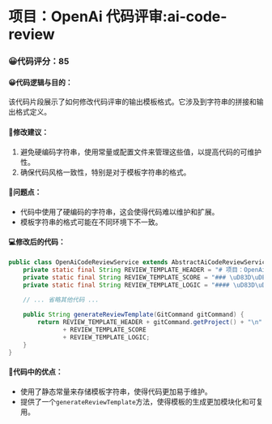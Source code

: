 # 项目：OpenAi 代码评审:ai-code-review
### 😀代码评分：85
#### 😀代码逻辑与目的：
该代码片段展示了如何修改代码评审的输出模板格式。它涉及到字符串的拼接和输出格式定义。

#### 🎯修改建议：
1. 避免硬编码字符串，使用常量或配置文件来管理这些值，以提高代码的可维护性。
2. 确保代码风格一致性，特别是对于模板字符串的格式。

#### 🤔问题点：
- 代码中使用了硬编码的字符串，这会使得代码难以维护和扩展。
- 模板字符串的格式可能在不同环境下不一致。

#### 💻修改后的代码：
```java
public class OpenAiCodeReviewService extends AbstractAiCodeReviewService {
    private static final String REVIEW_TEMPLATE_HEADER = "# 项目：OpenAi 代码评审:";
    private static final String REVIEW_TEMPLATE_SCORE = "### \uD83D\uDE00代码评分：{变量1}\n";
    private static final String REVIEW_TEMPLATE_LOGIC = "#### \uD83D\uDE00代码逻辑与目的：\n{变量6}\n";
    
    // ... 省略其他代码 ...

    public String generateReviewTemplate(GitCommand gitCommand) {
        return REVIEW_TEMPLATE_HEADER + gitCommand.getProject() + "\n"
               + REVIEW_TEMPLATE_SCORE
               + REVIEW_TEMPLATE_LOGIC;
    }
}
```

#### 🌟代码中的优点：
- 使用了静态常量来存储模板字符串，使得代码更加易于维护。
- 提供了一个`generateReviewTemplate`方法，使得模板的生成更加模块化和可复用。